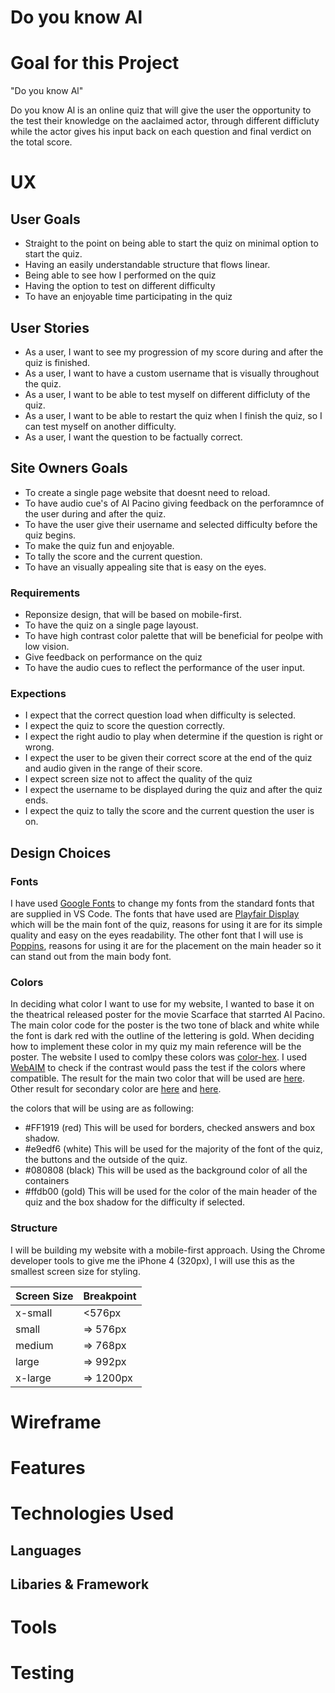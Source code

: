 # Do you know Al

# Goal for this Project
 "Do you know Al"

 Do you know Al is an online quiz that will give the user the opportunity to the test their knowledge on the aaclaimed actor, through different difficluty while the actor gives his input back on each question and final verdict on the total score.

# UX

## User Goals
* Straight to the point on being able to start the quiz on minimal option to start the quiz.
* Having an easily understandable structure that flows linear.
* Being able to see how I performed on the quiz
* Having the option to test on different difficulty 
* To have an enjoyable time participating in the quiz

## User Stories
* As a user, I want to see my progression of my score during and after the quiz is finished.
* As a user, I want to have a custom username that is visually throughout the quiz.
* As a user, I want to be able to test myself on different difficluty of the quiz.
* As a user, I want to be able to restart the quiz when I finish the quiz, so I can test myself on another difficulty.
* As a user, I want the question to be factually correct.

## Site Owners Goals
* To create a single page website that doesnt need to reload.
* To have audio cue's of Al Pacino giving feedback on the perforamnce of the user during and after the quiz.
* To have the user give their username and selected difficulty before the quiz begins.
* To make the quiz fun and enjoyable.
* To tally the score and the current question.
* To have an visually appealing site that is easy on the eyes.

### Requirements
* Reponsize design, that will be based on mobile-first.
* To have the quiz on a single page layoust.
* To have high contrast color palette that will be beneficial for peolpe with low vision. 
* Give feedback on performance on the quiz
* To have the audio cues to reflect the performance of the user input.

### Expections
* I expect that the correct question load when difficulty is selected.
* I expect the quiz to score the question correctly.
* I expect the right audio to play when determine if the question is right or wrong.
* I expect the user to be given their correct score at the end of the quiz and audio given in the range of their score.
* I expect screen size not to affect the quality of the quiz
* I expect the username to be displayed during the quiz and after the quiz ends.
* I expect the quiz to tally the score and the current question the user is on.

## Design Choices

### Fonts
I have used [Google Fonts](https://fonts.google.com/ "Google Fonts") to change my fonts from the standard fonts that are supplied in VS Code. The fonts that have used are [Playfair Display](https://fonts.google.com/specimen/Playfair+Display?query=playfair) which will be the main font of the quiz, reasons for using it are for its simple quality and easy on the eyes readability. The other font that I will use is [Poppins](https://fonts.google.com/specimen/Poppins?query=poppins), reasons for using it are for the placement on the main header so it can stand out from the main body font.
### Colors
In deciding what color I want to use for my website, I wanted to base it on the theatrical released poster for the movie Scarface that starrted Al Pacino. The main color code for the poster is the two tone of black and white while the font is dark red with the outline of the lettering is gold. When deciding how to implement these color in my quiz my main reference will be the poster. The website I used to comlpy these colors was [color-hex](https://www.color-hex.com/). I used [WebAIM](https://webaim.org/) to check if the contrast would pass the test if the colors where compatible. The result for the main two color that will be used are [here](wireframe/contrast-checker-1.png). Other result for secondary color are [here](wireframe/contrast-checker.png) and [here](wireframe/contrast-checker-2.png).

the colors that will be using are as following:
* #FF1919 (red) This will be used for borders, checked answers and box shadow. 
* #e9edf6 (white) This will be used for the majority of the font of the quiz, the buttons and the outside of the quiz.
* #080808 (black) This will be used as the background color of all the containers 
* #ffdb00 (gold) This will be used for the color of the main header of the quiz and the box shadow for the difficulty if selected.   
### Structure
I will be building my website with a mobile-first approach. Using the Chrome developer tools to give me the iPhone 4 (320px), I will use this as the smallest screen size for styling.

| Screen Size | Breakpoint |
| ----------- | ---------- |
| x-small     | <576px     |
| small       | => 576px   |
| medium      | => 768px   |
| large       | => 992px   |
| x-large     | => 1200px  |
# Wireframe

# Features

# Technologies Used

## Languages

## Libaries & Framework

# Tools

# Testing 
